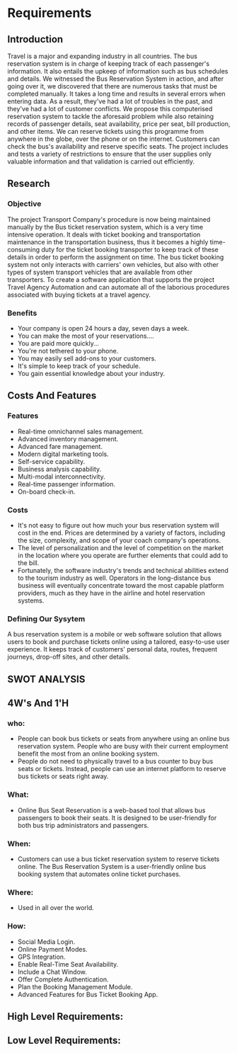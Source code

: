 # Requirements

## Introduction
Travel is a major and expanding industry in all countries. The bus reservation system is in charge of keeping track of each passenger's information. It also entails the upkeep of information such as bus schedules and details.
We witnessed the Bus Reservation System in action, and after going over it, we discovered that there are numerous tasks that must be completed manually. It takes a long time and results in several errors when entering data. As a result, they've had a lot of troubles in the past, and they've had a lot of customer conflicts. We propose this computerised reservation system to tackle the aforesaid problem while also retaining records of passenger details, seat availability, price per seat, bill production, and other items.
We can reserve tickets using this programme from anywhere in the globe, over the phone or on the internet. Customers can check the bus's availability and reserve specific seats. The project includes and tests a variety of restrictions to ensure that the user supplies only valuable information and that validation is carried out efficiently.
## Research
### Objective
The project Transport Company's procedure is now being maintained manually by the Bus ticket reservation system, which is a very time intensive operation. It deals with ticket booking and transportation maintenance in the transportation business, thus it becomes a highly time-consuming duty for the ticket booking transporter to keep track of these details in order to perform the assignment on time. The bus ticket booking system not only interacts with carriers' own vehicles, but also with other types of system transport vehicles that are available from other transporters.
To create a software application that supports the project Travel Agency Automation and can automate all of the laborious procedures associated with buying tickets at a travel agency.
### Benefits
* Your company is open 24 hours a day, seven days a week.
* You can make the most of your reservations....
* You are paid more quickly...
* You're not tethered to your phone.
* You may easily sell add-ons to your customers.
* It's simple to keep track of your schedule.
* You gain essential knowledge about your industry.
## Costs And Features
### Features
*  Real-time omnichannel sales management.
* Advanced inventory management.
* Advanced fare management.
* Modern digital marketing tools.
* Self-service capability.
* Business analysis capability.
* Multi-modal interconnectivity.
* Real-time passenger information.
* On-board check-in.
### Costs
* It's not easy to figure out how much your bus reservation system will cost in the end. Prices are determined by a variety of factors, including the size, complexity, and scope of your coach company's operations.
* The level of personalization and the level of competition on the market in the location where you operate are further elements that could add to the bill.
* Fortunately, the software industry's trends and technical abilities extend to the tourism industry as well. Operators in the long-distance bus business will eventually concentrate toward the most capable platform providers, much as they have in the airline and hotel reservation systems.
### Defining Our Sysytem
A bus reservation system is a mobile or web software solution that allows users to book and purchase tickets online using a tailored, easy-to-use user experience. It keeps track of customers' personal data, routes, frequent journeys, drop-off sites, and other details.
## SWOT ANALYSIS


## 4W's And 1'H
### who:
* People can book bus tickets or seats from anywhere using an online bus reservation system. People who are busy with their current employment benefit the most from an online booking system.
* People do not need to physically travel to a bus counter to buy bus seats or tickets. Instead, people can use an internet platform to reserve bus tickets or seats right away.
### What:
* Online Bus Seat Reservation is a web-based tool that allows bus passengers to book their seats. It is designed to be user-friendly for both bus trip administrators and passengers.
### When:
* Customers can use a bus ticket reservation system to reserve tickets online. The Bus Reservation System is a user-friendly online bus booking system that automates online ticket purchases.
### Where:
* Used in all over the world.
### How:
* Social Media Login.
* Online Payment Modes.
* GPS Integration. 
* Enable Real-Time Seat Availability.
* Include a Chat Window. 
* Offer Complete Authentication. 
* Plan the Booking Management Module. 
* Advanced Features for Bus Ticket Booking App.
## High Level Requirements:


## Low Level Requirements:
